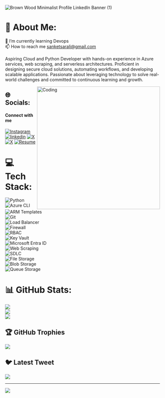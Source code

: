 
![Brown Wood Minimalist Profile LinkedIn Banner (1)](https://github.com/user-attachments/assets/9bb3c51b-a776-46d9-8eeb-4316ab7dbc75)



# 💫 About Me:

🌱 I’m currently learning Devops<br>📫 How to reach me sanketsarali@gmail.com<br><br>
Aspiring Cloud and Python Developer with hands-on experience in Azure services, web scraping, and serverless architectures. Proficient in designing secure cloud solutions, automating workflows, and developing scalable applications. Passionate about leveraging technology to solve real-world challenges and committed to continuous learning and growth.







<img align="right" alt="Coding" width="400" src="https://cdn.dribbble.com/users/1162077/screenshots/3848914/programmer.gif"> 



 ## 🌐 Socials:
#### Connect with me
[![Instagram](https://img.shields.io/badge/instagram-red?style=for-the-badge&logo=instagram&logoColor=white)](https:/instagram.com/sanket_arali)
[![linkedin](https://img.shields.io/badge/linkedin-0A66C2?style=for-the-badge&logo=linkedin&logoColor=white)](https://www.linkedin.com/in/sanketarali)
[![X](https://img.shields.io/badge/twitter-purple?style=for-the-badge&logo=twitter&logoColor=white)](https://twitter.com/sanketarali)
[![X](https://img.shields.io/badge/whatsapp-%2325D366?style=for-the-badge&logo=whatsapp&logoColor=white)](https://api.whatsapp.com/send?phone=+919740481350)
[![Resume](https://img.shields.io/badge/Resume-blue?style=for-the-badge)](https://drive.google.com/file/d/1ML8RSKtxYUeatA4z_5qQhMZUHYQdjHg7/view?usp=sharing)


# 💻 Tech Stack:
![Python](https://img.shields.io/badge/Python-3776AB?style=for-the-badge&logo=python&logoColor=ffdd54)
![Azure CLI](https://img.shields.io/badge/Azure%20CLI-0089D6?style=for-the-badge&logo=microsoftazure&logoColor=white)  
![ARM Templates](https://img.shields.io/badge/ARM%20Templates-0078D4?style=for-the-badge&logo=azuredevops&logoColor=white)  
![Git](https://img.shields.io/badge/Git-F05032?style=for-the-badge&logo=git&logoColor=white)  
![Load Balancer](https://img.shields.io/badge/Load%20Balancer-00A98F?style=for-the-badge&logo=nginx&logoColor=white)  
![Firewall](https://img.shields.io/badge/Firewall-FF6F00?style=for-the-badge&logo=paloaltosoftware&logoColor=white)  
![RBAC](https://img.shields.io/badge/RBAC-663399?style=for-the-badge&logo=auth0&logoColor=white)  
![Key Vault](https://img.shields.io/badge/Key%20Vault-004CFF?style=for-the-badge&logo=microsoft&logoColor=white)  
![Microsoft Entra ID](https://img.shields.io/badge/Microsoft%20Entra%20ID-0078D4?style=for-the-badge&logo=microsoft&logoColor=white)  
![Web Scraping](https://img.shields.io/badge/Web%20Scraping-6A5ACD?style=for-the-badge&logo=beautifulsoup&logoColor=white)  
![SDLC](https://img.shields.io/badge/SDLC-1E90FF?style=for-the-badge&logo=dev.to&logoColor=white)  
![File Storage](https://img.shields.io/badge/File%20Storage-DAA520?style=for-the-badge&logo=microsoftonedrive&logoColor=white)  
![Blob Storage](https://img.shields.io/badge/Blob%20Storage-4682B4?style=for-the-badge&logo=microsoftazure&logoColor=white)  
![Queue Storage](https://img.shields.io/badge/Queue%20Storage-32CD32?style=for-the-badge&logo=amazon-sqs&logoColor=white)  















# 📊 GitHub Stats:
![](https://github-readme-stats.vercel.app/api?username=sanketarali&theme=dark&hide_border=false&include_all_commits=false&count_private=false)<br/>
![](https://github-readme-streak-stats.herokuapp.com/?user=sanketarali&theme=dark&hide_border=false)<br/>
![](https://github-readme-stats.vercel.app/api/top-langs/?username=sanketarali&theme=dark&hide_border=false&include_all_commits=false&count_private=false&layout=compact)




   


## 🏆 GitHub Trophies
![](https://github-profile-trophy.vercel.app/?username=sanketarali&theme=radical&no-frame=false&no-bg=true&margin-w=4)

## 🐦 Latest Tweet
[![](https://gtce.itsvg.in/api?username=SanketArali)](https://github.com/VishwaGauravIn/github-twitter-card-embed)

---
[![](https://visitcount.itsvg.in/api?id=sanketarali&icon=0&color=0)](https://visitcount.itsvg.in)

<!-- Proudly created with GPRM ( https://gprm.itsvg.in ) -->
